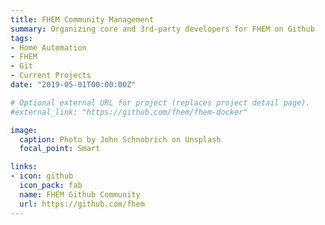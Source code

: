 ```yaml
---
title: FHEM Community Management
summary: Organizing core and 3rd-party developers for FHEM on Github
tags:
- Home Automation
- FHEM
- Git
- Current Projects
date: "2019-05-01T00:00:00Z"

# Optional external URL for project (replaces project detail page).
#external_link: "https://github.com/fhem/fhem-docker"

image:
  caption: Photo by John Schnobrich on Unsplash
  focal_point: Smart

links:
- icon: github
  icon_pack: fab
  name: FHEM Github Community
  url: https://github.com/fhem
---
```


